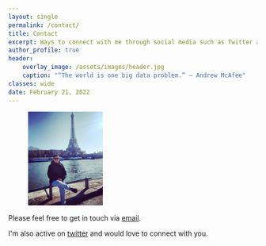 ```yaml
---
layout: single
permalink: /contact/
title: Contact
excerpt: Ways to connect with me through social media such as Twitter and Linkedin and via email.
author_profile: true
header:
    overlay_image: /assets/images/header.jpg
    caption: "“The world is one big data problem.” — Andrew McAfee"
classes: wide
date: February 21, 2022
---
```


<figure style="width: 30%" class="align-right">
  <img src="/assets/images/paris.jpg" alt="">
</figure>

Please feel free to get in touch via [email](mailto:fvergara.sand@gmail.com).  

I'm also active on [twitter](https://bit.ly/sirfranvergara) and would love to connect with you.







  
